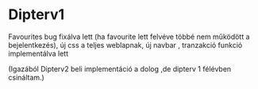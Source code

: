 # Dipterv1
Favourites bug fixálva lett (ha favourite lett felvéve többé nem működött a bejelentkezés), új css a teljes weblapnak, új navbar , tranzakció funkció implementálva lett

(Igazából Dipterv2 beli implementáció a dolog ,de dipterv 1 félévben csináltam.)

